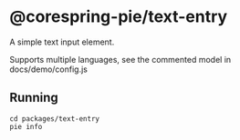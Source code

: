 # @corespring-pie/text-entry

A simple text input element.

Supports multiple languages, see the commented model in docs/demo/config.js


## Running

```shell
cd packages/text-entry
pie info
````
